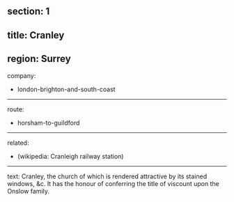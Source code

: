 section: 1
----
title: Cranley
----
region: Surrey
----
company:
- london-brighton-and-south-coast
----
route:
- horsham-to-guildford
----
related:
- (wikipedia: Cranleigh railway station)
----
text: Cranley, the church of which is rendered attractive by its stained windows, &c. It has the honour of conferring the title of viscount upon the Onslow family.
